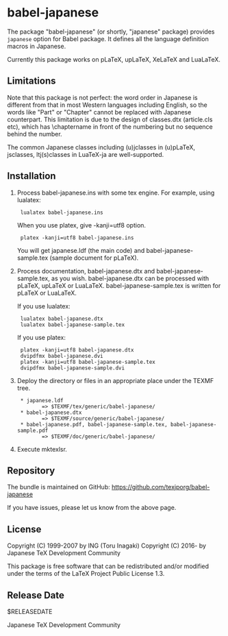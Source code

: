 # babel-japanese

The package "babel-japanese" (or shortly, "japanese" package) provides
`japanese` option for Babel package. It defines all the language
definition macros in Japanese.

Currently this package works on pLaTeX, upLaTeX, XeLaTeX and LuaLaTeX.


## Limitations

Note that this package is not perfect: the word order in Japanese is
different from that in most Western languages including English, so
the words like "Part" or "Chapter" cannot be replaced with Japanese
counterpart. This limitation is due to the design of classes.dtx
(article.cls etc), which has \chaptername in front of the numbering
but no sequence behind the number.

The common Japanese classes including (u)jclasses in (u)pLaTeX,
jsclasses, ltj(s)classes in LuaTeX-ja are well-supported.


## Installation

1) Process babel-japanese.ins with some tex engine.
   For example, using lualatex:

        lualatex babel-japanese.ins

   When you use platex, give -kanji=utf8 option.

        platex -kanji=utf8 babel-japanese.ins

   You will get japanese.ldf (the main code) and
   babel-japanese-sample.tex (sample document for pLaTeX).

2) Process documentation, babel-japanese.dtx and
   babel-japanese-sample.tex, as you wish.
   babel-japanese.dtx can be processed with pLaTeX, upLaTeX or LuaLaTeX.
   babel-japanese-sample.tex is written for pLaTeX or LuaLaTeX.

   If you use lualatex:

        lualatex babel-japanese.dtx
        lualatex babel-japanese-sample.tex

   If you use platex:

        platex -kanji=utf8 babel-japanese.dtx
        dvipdfmx babel-japanese.dvi
        platex -kanji=utf8 babel-japanese-sample.tex
        dvipdfmx babel-japanese-sample.dvi

3) Deploy the directory or files in an appropriate place under
   the TEXMF tree.

        * japanese.ldf
               => $TEXMF/tex/generic/babel-japanese/
        * babel-japanese.dtx
               => $TEXMF/source/generic/babel-japanese/
        * babel-japanese.pdf, babel-japanese-sample.tex, babel-japanese-sample.pdf
               => $TEXMF/doc/generic/babel-japanese/

4) Execute mktexlsr.


## Repository

The bundle is maintained on GitHub:
  https://github.com/texjporg/babel-japanese

If you have issues, please let us know from the above page.


## License

Copyright (C) 1999-2007 by ING (Toru Inagaki)
Copyright (C) 2016-     by Japanese TeX Development Community

This package is free software that can be redistributed and/or
modified under the terms of the LaTeX Project Public License 1.3.


## Release Date

$RELEASEDATE

Japanese TeX Development Community
